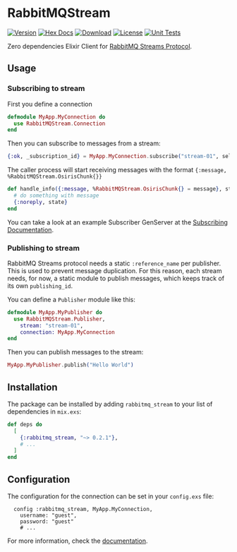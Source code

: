 # RabbitMQStream

[![Version](https://img.shields.io/hexpm/v/rabbitmq_stream.svg)](https://hex.pm/packages/rabbitmq_stream)
[![Hex Docs](https://img.shields.io/badge/hex-docs-lightgreen.svg)](https://hexdocs.pm/rabbitmq_stream/)
[![Download](https://img.shields.io/hexpm/dt/rabbitmq_stream.svg)](https://hex.pm/packages/rabbitmq_stream)
[![License](https://img.shields.io/badge/License-MIT-blue.svg)](https://opensource.org/licenses/MIT)
[![Unit Tests](https://github.com/VictorGaiva/rabbitmq-stream/actions/workflows/ci.yaml/badge.svg)](https://github.com/VictorGaiva/rabbitmq-stream/actions)

Zero dependencies Elixir Client for [RabbitMQ Streams Protocol](https://www.rabbitmq.com/streams.html).

## Usage

### Subscribing to stream

First you define a connection

```elixir
defmodule MyApp.MyConnection do
  use RabbitMQStream.Connection
end
```

Then you can subscribe to messages from a stream:

```elixir
{:ok, _subscription_id} = MyApp.MyConnection.subscribe("stream-01", self(), :next, 999)
```

The caller process will start receiving messages with the format `{:message, %RabbitMQStream.OsirisChunk{}}`

```elixir
def handle_info({:message, %RabbitMQStream.OsirisChunk{} = message}, state) do
  # do something with message
  {:noreply, state}
end
```

You can take a look at an example Subscriber GenServer at the [Subscribing Documentation](guides/tutorial/subscribing.md).

### Publishing to stream

RabbitMQ Streams protocol needs a static `:reference_name` per publisher. This is used to prevent message duplication. For this reason, each stream needs, for now, a static module to publish messages, which keeps track of its own `publishing_id`.

You can define a `Publisher` module like this:

```elixir
defmodule MyApp.MyPublisher do
  use RabbitMQStream.Publisher,
    stream: "stream-01",
    connection: MyApp.MyConnection
end
```

Then you can publish messages to the stream:

```elixir
MyApp.MyPublisher.publish("Hello World")
```

## Installation

The package can be installed by adding `rabbitmq_stream` to your list of dependencies in `mix.exs`:

```elixir
def deps do
  [
    {:rabbitmq_stream, "~> 0.2.1"},
    # ...
  ]
end
```

## Configuration

The configuration for the connection can be set in your `config.exs` file:

      config :rabbitmq_stream, MyApp.MyConnection,
        username: "guest",
        password: "guest"
        # ...

For more information, check the [documentation](https://hexdocs.pm/rabbitmq_stream/).
